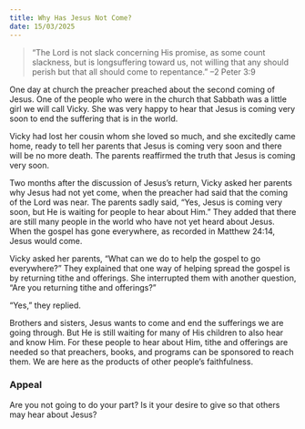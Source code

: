 ```yaml
---
title: Why Has Jesus Not Come?
date: 15/03/2025
---
```


> <p></p>
> “The Lord is not slack concerning His promise, as some count slackness, but is longsuffering toward us, not willing that any should perish but that all should come to repentance.” –2 Peter 3:9

One day at church the preacher preached about the second coming of Jesus. One of the people who were in the church that Sabbath was a little girl we will call Vicky. She was very happy to hear that Jesus is coming very soon to end the suffering that is in the world.

Vicky had lost her cousin whom she loved so much, and she excitedly came home, ready to tell her parents that Jesus is coming very soon and there will be no more death. The parents reaffirmed the truth that Jesus is coming very soon.

Two months after the discussion of Jesus’s return, Vicky asked her parents why Jesus had not yet come, when the preacher had said that the coming of the Lord was near. The parents sadly said, “Yes, Jesus is coming very soon, but He is waiting for people to hear about Him.” They added that there are still many people in the world who have not yet heard about Jesus. When the gospel has gone everywhere, as recorded in Matthew 24:14, Jesus would come.

Vicky asked her parents, “What can we do to help the gospel to go everywhere?” They explained that one way of helping spread the gospel is by returning tithe and offerings. She interrupted them with another question, “Are you returning tithe and offerings?”

“Yes,” they replied.

Brothers and sisters, Jesus wants to come and end the sufferings we are going through. But He is still waiting for many of His children to also hear and know Him. For these people to hear about Him, tithe and offerings are needed so that preachers, books, and programs can be sponsored to reach them. We are here as the products of other people’s faithfulness.

### Appeal

Are you not going to do your part? Is it your desire to give so that others may hear about Jesus?